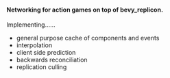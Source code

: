 #### Networking for action games on top of bevy_replicon.  
Implementing......
- general purpose cache of components and events
- interpolation
- client side prediction
- backwards reconciliation
- replication culling
